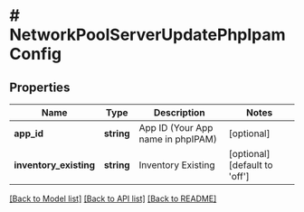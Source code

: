 # # NetworkPoolServerUpdatePhpIpamConfig

## Properties

Name | Type | Description | Notes
------------ | ------------- | ------------- | -------------
**app_id** | **string** | App ID (Your App name in phpIPAM) | [optional]
**inventory_existing** | **string** | Inventory Existing | [optional] [default to 'off']

[[Back to Model list]](../../README.md#models) [[Back to API list]](../../README.md#endpoints) [[Back to README]](../../README.md)
